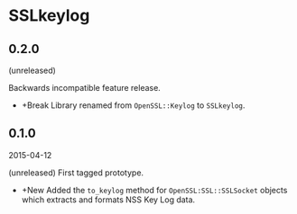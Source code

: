 SSLkeylog
=========

0.2.0
-----

(unreleased)

Backwards incompatible feature release.

  - +Break
    Library renamed from `OpenSSL::Keylog` to `SSLkeylog`.


0.1.0
-----

2015-04-12

(unreleased) First tagged prototype.

  - +New
    Added the `to_keylog` method for `OpenSSL:SSL::SSLSocket` objects which extracts and formats NSS Key Log data.
